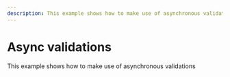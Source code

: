 ```yaml
---
description: This example shows how to make use of asynchronous validations
---
```

# Async validations

This example shows how to make use of asynchronous validations

<CodeExample example="async-validations"></CodeExample>